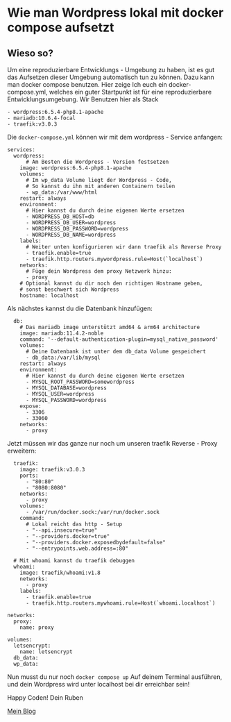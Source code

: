 # Wie man Wordpress lokal mit docker compose aufsetzt
## Wieso so?
Um eine reproduzierbare Entwicklungs - Umgebung zu haben, ist es gut das Aufsetzen dieser Umgebung automatisch tun zu können. Dazu kann man docker compose benutzen. Hier zeige Ich euch ein docker-compose.yml, welches ein guter Startpunkt ist für eine reproduzierbare Entwicklungsumgebung.
Wir Benutzen hier als Stack
```
- wordpress:6.5.4-php8.1-apache
- mariadb:10.6.4-focal
- traefik:v3.0.3
```


Die `docker-compose.yml` können wir mit dem wordpress - Service anfangen:

```
services:
  wordpress:
      # Am Besten die Wordpress - Version festsetzen
    image: wordpress:6.5.4-php8.1-apache
    volumes:
      # Im wp_data Volume liegt der Wordpress - Code,
      # So kannst du ihn mit anderen Containern teilen
      - wp_data:/var/www/html
    restart: always
    environment:
      # Hier kannst du durch deine eigenen Werte ersetzen
      - WORDPRESS_DB_HOST=db
      - WORDPRESS_DB_USER=wordpress
      - WORDPRESS_DB_PASSWORD=wordpress
      - WORDPRESS_DB_NAME=wordpress
    labels:
      # Weiter unten konfigurieren wir dann traefik als Reverse Proxy
      - traefik.enable=true
      - traefik.http.routers.mywordpress.rule=Host(`localhost`)
    networks:
      # Füge dein Wordpress dem proxy Netzwerk hinzu:
      - proxy
    # Optional kannst du dir noch den richtigen Hostname geben, 
    # sonst beschwert sich Wordpress
    hostname: localhost
```

Als nächstes kannst du die Datenbank hinzufügen:
```
  db:
    # Das mariadb image unterstützt amd64 & arm64 architecture
    image: mariadb:11.4.2-noble
    command: '--default-authentication-plugin=mysql_native_password'
    volumes:
      # Deine Datenbank ist unter dem db_data Volume gespeichert
      - db_data:/var/lib/mysql
    restart: always
    environment:
      # Hier kannst du durch deine eigenen Werte ersetzen
      - MYSQL_ROOT_PASSWORD=somewordpress
      - MYSQL_DATABASE=wordpress
      - MYSQL_USER=wordpress
      - MYSQL_PASSWORD=wordpress
    expose:
      - 3306
      - 33060
    networks:
      - proxy
```

Jetzt müssen wir das ganze nur noch um unseren traefik Reverse - Proxy erweitern:
```
  traefik:
    image: traefik:v3.0.3
    ports:
      - "80:80"
      - "8080:8080"
    networks:
      - proxy
    volumes:
      - /var/run/docker.sock:/var/run/docker.sock
    command:
      # Lokal reicht das http - Setup
      - "--api.insecure=true"
      - "--providers.docker=true"
      - "--providers.docker.exposedbydefault=false"
      - "--entrypoints.web.address=:80"

  # Mit whoami kannst du traefik debuggen
  whoami:
    image: traefik/whoami:v1.8
    networks:
      - proxy
    labels:
      - traefik.enable=true
      - traefik.http.routers.mywhoami.rule=Host(`whoami.localhost`)

networks:
  proxy:
    name: proxy

volumes:
  letsencrypt:
    name: letsencrypt
  db_data:
  wp_data:
```

Nun musst du nur noch `docker compose up` Auf deinem Terminal ausführen, und dein Wordpress wird unter localhost bei dir erreichbar sein!

Happy Coden!
Dein Ruben

[Mein Blog](https://rubenvoss.de/?p=48)
